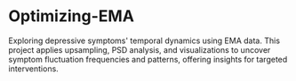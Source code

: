# Optimizing-EMA
Exploring depressive symptoms' temporal dynamics using EMA data. This project applies upsampling, PSD analysis, and visualizations to uncover symptom fluctuation frequencies and patterns, offering insights for targeted interventions.
